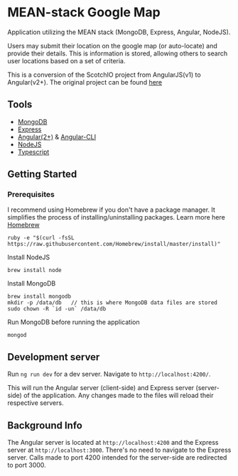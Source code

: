 # MEAN-stack Google Map

Application utilizing the MEAN stack (MongoDB, Express, Angular, NodeJS).

Users may submit their location on the google map (or auto-locate) and provide their details. This is information is stored, allowing others to search user locations based on a set of criteria.

This is a conversion of the ScotchIO project from AngularJS(v1) to Angular(v2+). The original project can be found [here](https://scotch.io/tutorials/making-mean-apps-with-google-maps-part-i)


## Tools

* [MongoDB](https://www.mongodb.com/)
* [Express](https://expressjs.com/)
* [Angular(2+)](https://angular.io/) & [Angular-CLI](https://cli.angular.io/)
* [NodeJS](https://nodejs.org/en/)
* [Typescript](https://www.typescriptlang.org/)

## Getting Started

### Prerequisites

I recommend using Homebrew if you don't have a package manager. It simplifies the process of installing/uninstalling packages. Learn more here [Homebrew](https://brew.sh/)
```
ruby -e "$(curl -fsSL https://raw.githubusercontent.com/Homebrew/install/master/install)"
```


Install NodeJS
```
brew install node
```


Install MongoDB
```
brew install mongodb
mkdir -p /data/db   // this is where MongoDB data files are stored
sudo chown -R `id -un` /data/db
```


Run MongoDB before running the application
```
mongod
```

## Development server

Run `ng run dev` for a dev server. Navigate to `http://localhost:4200/`. 

This will run the Angular server (client-side) and Express server (server-side) of the application. Any changes made to the files will reload their respective servers.


## Background Info

The Angular server is located at `http://localhost:4200` and the Express server at `http://localhost:3000`. There's no need to navigate to the Express server. Calls made to port 4200 intended for the server-side are redirected to port 3000.
